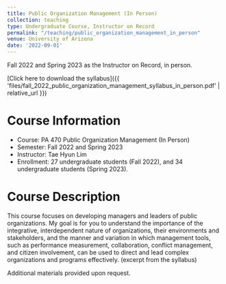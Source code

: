 ```yaml
---
title: Public Organization Management (In Person)
collection: teaching
type: Undergraduate Course, Instructor on Record
permalink: "/teaching/public_organization_management_in_person"
venue: University of Arizona
date: '2022-09-01'
---
```


Fall 2022 and Spring 2023 as the Instructor on Record, in person. 

[Click here to download the syllabus]({{ 'files/fall_2022_public_organization_management_syllabus_in_person.pdf' | relative_url }})

Course Information
======
* Course: PA 470 Public Organization Management (In Person)
* Semester: Fall 2022 and Spring 2023
* Instructor: Tae Hyun Lim 
* Enrollment:  27 undergraduate students (Fall 2022), and 34 undergraduate students (Spring 2023).

Course Description
======
This course focuses on developing managers and leaders of public organizations. My goal is for you to understand the importance of the integrative, interdependent nature of organizations, their environments and stakeholders, and the manner and variation in which management tools, such as performance measurement, collaboration, conflict management, and citizen involvement, can be used to direct and lead complex organizations and programs effectively. (excerpt from the syllabus)


Additional materials provided upon request.
